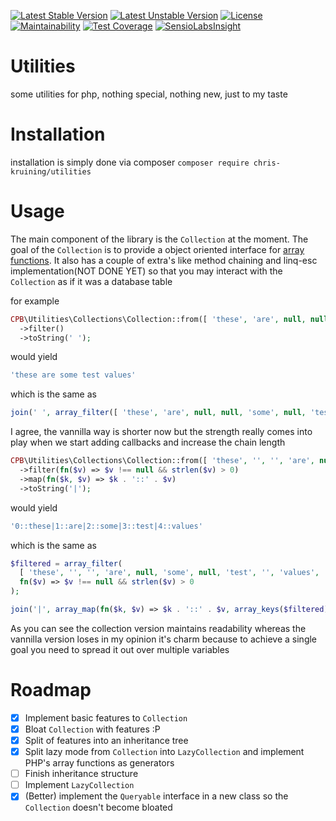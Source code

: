 [![Latest Stable Version](https://poser.pugx.org/chris-kruining/utilities/v/stable)](https://packagist.org/packages/chris-kruining/utilities)
[![Latest Unstable Version](https://poser.pugx.org/chris-kruining/utilities/v/unstable)](https://packagist.org/packages/chris-kruining/utilities)
[![License](https://poser.pugx.org/chris-kruining/utilities/license)](https://packagist.org/packages/chris-kruining/utilities)
[![Maintainability](https://api.codeclimate.com/v1/badges/107d203ddf629c8f2f8f/maintainability)](https://codeclimate.com/github/chris-kruining/utilities/maintainability)
[![Test Coverage](https://api.codeclimate.com/v1/badges/107d203ddf629c8f2f8f/test_coverage)](https://codeclimate.com/github/chris-kruining/utilities/test_coverage)
[![SensioLabsInsight](https://insight.sensiolabs.com/projects/14a870b9-f364-4030-971b-048cbe19cdd5/mini.png)](https://insight.sensiolabs.com/projects/14a870b9-f364-4030-971b-048cbe19cdd5)

# Utilities
some utilities for php, nothing special, nothing new, just to my taste

# Installation
installation is simply done via composer
`composer require chris-kruining/utilities`

# Usage

The main component of the library is the `Collection` at the moment. The goal of the `Collection` is to provide a object oriented interface for [array functions](http://nl1.php.net/manual/en/ref.array.php). It also has a couple of extra's like method chaining and linq-esc implementation(NOT DONE YET) so that you may interact with the `Collection` as if it was a database table

for example
```php
CPB\Utilities\Collections\Collection::from([ 'these', 'are', null, null, 'some', null, 'test', 'values', null ])
  ->filter()
  ->toString(' ');
```

would yield
```php
'these are some test values'
```

which is the same as
```php
join(' ', array_filter([ 'these', 'are', null, null, 'some', null, 'test', 'values', null ]));
```

I agree, the vannilla way is shorter now but the strength really comes into play when we start adding callbacks and increase the chain length
```php
CPB\Utilities\Collections\Collection::from([ 'these', '', '', 'are', null, 'some', null, 'test', '', 'values', '' ])
  ->filter(fn($v) => $v !== null && strlen($v) > 0)
  ->map(fn($k, $v) => $k . '::' . $v)
  ->toString('|');
```

would yield
```php
'0::these|1::are|2::some|3::test|4::values'
```

which is the same as
```php
$filtered = array_filter(
  [ 'these', '', '', 'are', null, 'some', null, 'test', '', 'values', '' ], 
  fn($v) => $v !== null && strlen($v) > 0
);

join('|', array_map(fn($k, $v) => $k . '::' . $v, array_keys($filtered), $filtered));
```

As you can see the collection version maintains readability whereas the vannilla version loses in my opinion it's charm because to achieve a single goal you need to spread it out over multiple variables

# Roadmap

- [X] Implement basic features to `Collection`
- [X] Bloat `Collection` with features :P
- [X] Split of features into an inheritance tree
- [X] Split lazy mode from `Collection` into `LazyCollection` and implement PHP's array functions as generators
- [ ] Finish inheritance structure
- [ ] Implement `LazyCollection`
- [X] (Better) implement the `Queryable` interface in a new class so the `Collection` doesn't become bloated 
